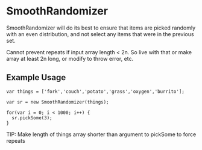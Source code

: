 # SmoothRandomizer
SmoothRandomizer will do its best to ensure that items are picked randomly with an even distribution, and not select any items that were in the previous set.

Cannot prevent repeats if input array length < 2n. So live with that or make array at least 2n long, or modify to throw error, etc.

## Example Usage
```
var things = ['fork','couch','potato','grass','oxygen','burrito'];
      
var sr = new SmoothRandomizer(things);
      
for(var i = 0; i < 1000; i++) {
  sr.pickSome(3);
}      
```

TIP: Make length of things array shorter than argument to pickSome to force repeats
